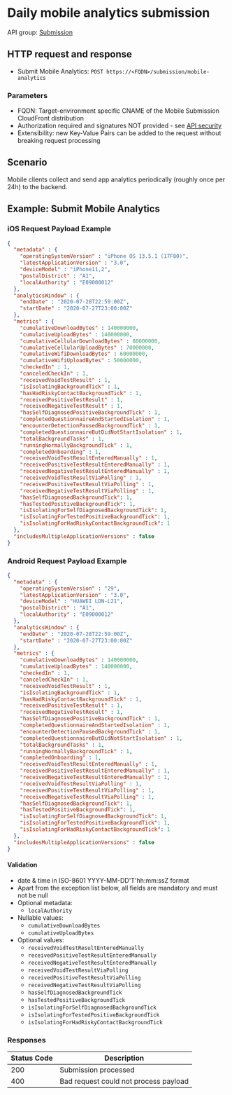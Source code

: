 # Daily mobile analytics submission

API group: [Submission](../guidebook.md#system-apis-and-interfaces)

## HTTP request and response

- Submit Mobile Analytics: ```POST https://<FQDN>/submission/mobile-analytics```

### Parameters

- FQDN: Target-environment specific CNAME of the Mobile Submission CloudFront distribution 
- Authorization required and signatures NOT provided - see [API security](./security.md)
- Extensibility: new Key-Value Pairs can be added to the request without breaking request processing

## Scenario

Mobile clients collect and send app analytics periodically (roughly once per 24h) to the backend.
 
## Example: Submit Mobile Analytics

### iOS Request Payload Example
```json
{
  "metadata" : {
    "operatingSystemVersion" : "iPhone OS 13.5.1 (17F80)",
    "latestApplicationVersion" : "3.0",
    "deviceModel" : "iPhone11,2",
    "postalDistrict" : "A1",
    "localAuthority" : "E09000012"
  },
  "analyticsWindow" : {
    "endDate" : "2020-07-28T22:59:00Z",
    "startDate" : "2020-07-27T23:00:00Z"
  },
  "metrics" : {
    "cumulativeDownloadBytes" : 140000000,
    "cumulativeUploadBytes" : 140000000,
    "cumulativeCellularDownloadBytes" : 80000000,
    "cumulativeCellularUploadBytes" : 70000000,
    "cumulativeWifiDownloadBytes" : 60000000,
    "cumulativeWifiUploadBytes" : 50000000,
    "checkedIn" : 1,
    "canceledCheckIn" : 1,
    "receivedVoidTestResult" : 1,
    "isIsolatingBackgroundTick" : 1,
    "hasHadRiskyContactBackgroundTick" : 1,
    "receivedPositiveTestResult" : 1,
    "receivedNegativeTestResult" : 1,
    "hasSelfDiagnosedPositiveBackgroundTick" : 1,
    "completedQuestionnaireAndStartedIsolation" : 1,
    "encounterDetectionPausedBackgroundTick" : 1,
    "completedQuestionnaireButDidNotStartIsolation" : 1,
    "totalBackgroundTasks" : 1,
    "runningNormallyBackgroundTick" : 1,
    "completedOnboarding" : 1,
    "receivedVoidTestResultEnteredManually" : 1,
    "receivedPositiveTestResultEnteredManually" : 1,
    "receivedNegativeTestResultEnteredManually" : 1,
    "receivedVoidTestResultViaPolling" : 1,
    "receivedPositiveTestResultViaPolling" : 1,
    "receivedNegativeTestResultViaPolling" : 1,
    "hasSelfDiagnosedBackgroundTick": 1,
    "hasTestedPositiveBackgroundTick": 1,
    "isIsolatingForSelfDiagnosedBackgroundTick": 1,
    "isIsolatingForTestedPositiveBackgroundTick": 1,
    "isIsolatingForHadRiskyContactBackgroundTick": 1
  },
  "includesMultipleApplicationVersions" : false
}
```

### Android Request Payload Example
```json
{
  "metadata" : {
    "operatingSystemVersion" : "29",
    "latestApplicationVersion" : "3.0",
    "deviceModel" : "HUAWEI LDN-L21",
    "postalDistrict" : "A1",
    "localAuthority" : "E09000012"
  },
  "analyticsWindow" : {
    "endDate" : "2020-07-28T22:59:00Z",
    "startDate" : "2020-07-27T23:00:00Z"
  },
  "metrics" : {
    "cumulativeDownloadBytes" : 140000000,
    "cumulativeUploadBytes" : 140000000,
    "checkedIn" : 1,
    "canceledCheckIn" : 1,
    "receivedVoidTestResult" : 1,
    "isIsolatingBackgroundTick" : 1,
    "hasHadRiskyContactBackgroundTick" : 1,
    "receivedPositiveTestResult" : 1,
    "receivedNegativeTestResult" : 1,
    "hasSelfDiagnosedPositiveBackgroundTick" : 1,
    "completedQuestionnaireAndStartedIsolation" : 1,
    "encounterDetectionPausedBackgroundTick" : 1,
    "completedQuestionnaireButDidNotStartIsolation" : 1,
    "totalBackgroundTasks" : 1,
    "runningNormallyBackgroundTick" : 1,
    "completedOnboarding" : 1,
    "receivedVoidTestResultEnteredManually" : 1,
    "receivedPositiveTestResultEnteredManually" : 1,
    "receivedNegativeTestResultEnteredManually" : 1,
    "receivedVoidTestResultViaPolling" : 1,
    "receivedPositiveTestResultViaPolling" : 1,
    "receivedNegativeTestResultViaPolling" : 1,
    "hasSelfDiagnosedBackgroundTick": 1,
    "hasTestedPositiveBackgroundTick": 1,
    "isIsolatingForSelfDiagnosedBackgroundTick": 1,
    "isIsolatingForTestedPositiveBackgroundTick": 1,
    "isIsolatingForHadRiskyContactBackgroundTick": 1
  },
  "includesMultipleApplicationVersions" : false
}
```

#### Validation
* date & time in ISO-8601 YYYY-MM-DD'T'hh:mm:ssZ format
* Apart from the exception list below, all fields are mandatory and must not be null
* Optional metadata:
  * `localAuthority`
* Nullable values:
  * `cumulativeDownloadBytes`
  * `cumulativeUploadBytes`
* Optional values:
  * `receivedVoidTestResultEnteredManually`
  * `receivedPositiveTestResultEnteredManually`
  * `receivedNegativeTestResultEnteredManually`
  * `receivedVoidTestResultViaPolling`
  * `receivedPositiveTestResultViaPolling`
  * `receivedNegativeTestResultViaPolling`
  * `hasSelfDiagnosedBackgroundTick`
  * `hasTestedPositiveBackgroundTick`
  * `isIsolatingForSelfDiagnosedBackgroundTick`
  * `isIsolatingForTestedPositiveBackgroundTick`
  * `isIsolatingForHadRiskyContactBackgroundTick`

### Responses
| Status Code | Description |
| --- | --- |
| 200 | Submission processed |
| 400 | Bad request could not process payload |
